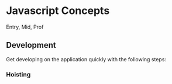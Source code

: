 
# Javascript Concepts
Entry, Mid, Prof

## Development
Get developing on the application quickly with the following steps:

### Hoisting


